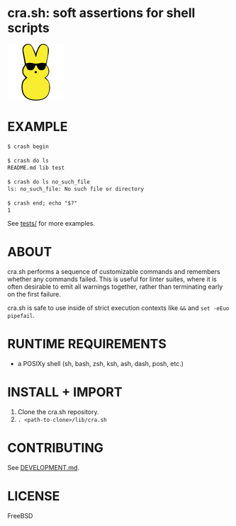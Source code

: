 # cra.sh: soft assertions for shell scripts

![bun](https://raw.githubusercontent.com/mcandre/cra.sh/master/crash.png)

# EXAMPLE

```console
$ crash begin

$ crash do ls
README.md lib test

$ crash do ls no_such_file
ls: no_such_file: No such file or directory

$ crash end; echo "$?"
1
```

See [tests/](tests) for more examples.

# ABOUT

cra.sh performs a sequence of customizable commands and remembers whether any commands failed. This is useful for linter suites, where it is often desirable to emit all warnings together, rather than terminating early on the first failure.

cra.sh is safe to use inside of strict execution contexts like `&&` and `set -eEuo pipefail`.

# RUNTIME REQUIREMENTS

* a POSIXy shell (sh, bash, zsh, ksh, ash, dash, posh, etc.)

# INSTALL + IMPORT

1. Clone the cra.sh repository.
2. `. <path-to-clone>/lib/cra.sh`

# CONTRIBUTING

See [DEVELOPMENT.md](DEVELOPMENT.md).

# LICENSE

FreeBSD
